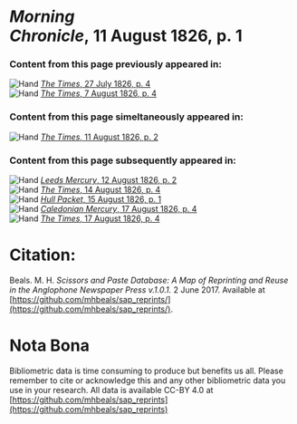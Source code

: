 # *Morning Chronicle*, 11 August 1826, p. 1  
  
### Content from this page previously appeared in:  
![Hand](http://scissorsandpaste.net/wp-content/uploads/2017/06/smallhandpointer.png) [*The Times*, 27 July 1826, p. 4](https://mhbeals.github.io/sap_html/The-Times/The-Times-27-July-1826-p-4)  
![Hand](http://scissorsandpaste.net/wp-content/uploads/2017/06/smallhandpointer.png) [*The Times*, 7 August 1826, p. 4](https://mhbeals.github.io/sap_html/The-Times/The-Times-7-August-1826-p-4)  
  
### Content from this page simeltaneously appeared in:  
![Hand](http://scissorsandpaste.net/wp-content/uploads/2017/06/smallhandpointer.png) [*The Times*, 11 August 1826, p. 2](https://mhbeals.github.io/sap_html/The-Times/The-Times-11-August-1826-p-2)  
  
### Content from this page subsequently appeared in:  
![Hand](http://scissorsandpaste.net/wp-content/uploads/2017/06/smallhandpointer.png) [*Leeds Mercury*, 12 August 1826, p. 2](https://mhbeals.github.io/sap_html/Leeds-Mercury/Leeds-Mercury-12-August-1826-p-2)  
![Hand](http://scissorsandpaste.net/wp-content/uploads/2017/06/smallhandpointer.png) [*The Times*, 14 August 1826, p. 4](https://mhbeals.github.io/sap_html/The-Times/The-Times-14-August-1826-p-4)  
![Hand](http://scissorsandpaste.net/wp-content/uploads/2017/06/smallhandpointer.png) [*Hull Packet*, 15 August 1826, p. 1](https://mhbeals.github.io/sap_html/Hull-Packet/Hull-Packet-15-August-1826-p-1)  
![Hand](http://scissorsandpaste.net/wp-content/uploads/2017/06/smallhandpointer.png) [*Caledonian Mercury*, 17 August 1826, p. 4](https://mhbeals.github.io/sap_html/Caledonian-Mercury/Caledonian-Mercury-17-August-1826-p-4)  
![Hand](http://scissorsandpaste.net/wp-content/uploads/2017/06/smallhandpointer.png) [*The Times*, 17 August 1826, p. 4](https://mhbeals.github.io/sap_html/The-Times/The-Times-17-August-1826-p-4)  


# Citation: 

Beals. M. H. *Scissors and Paste Database: A Map of Reprinting and Reuse in the Anglophone Newspaper Press v.1.0.1.* 2 June 2017. Available at [https://github.com/mhbeals/sap_reprints/](https://github.com/mhbeals/sap_reprints/). 

# Nota Bona

Bibliometric data is time consuming to produce but benefits us all. Please remember to cite or acknowledge this and any other bibliometric data you use in your research. All data is available CC-BY 4.0 at [https://github.com/mhbeals/sap_reprints](https://github.com/mhbeals/sap_reprints)